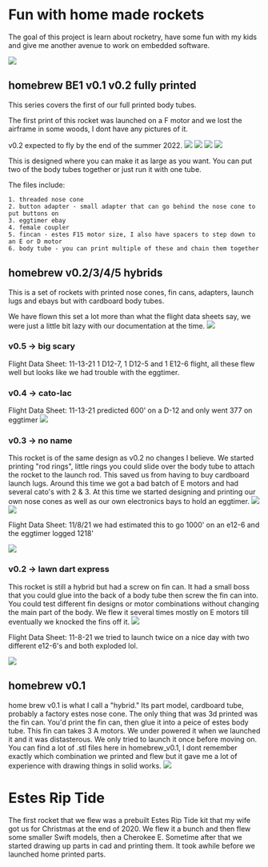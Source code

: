 # Fun with home made rockets 

The goal of this project is learn about rocketry, have some fun with my kids and give me another avenue to work on embedded software.

![](img/rocket.jpg)

## homebrew BE1 v0.1 v0.2 fully printed 
This series covers the first of our full printed body tubes.

The first print of this rocket was launched on a F motor and we lost the airframe in some woods, I dont have any pictures of it.

v0.2 expected to fly by the end of the summer 2022.
![](img/homebrew_be_v0.1_wire.jpg)
![](img/homebrew_be_v0.1.jpg)
![](img/homebrew_be_v0.1_1.jpg)
![](img/homebrew_be_v0.1_2.jpg)


This is designed where you can make it as large as you want.  You can put two of the body tubes together or just run it with one tube.

The files include:

    1. threaded nose cone
    2. button adapter - small adapter that can go behind the nose cone to put buttons on
    3. eggtimer ebay
    4. female coupler
    5. fincan - estes F15 motor size, I also have spacers to step down to an E or D motor
    6. body tube - you can print multiple of these and chain them together

## homebrew v0.2/3/4/5 hybrids

This is a set of rockets with printed nose cones, fin cans, adapters, launch lugs and ebays but with cardboard body tubes.

We have flown this set a lot more than what the flight data sheets say, we were just a little bit lazy with our documentation at the time.
![](img/parts.jpg)

### v0.5 -> big scary 
Flight Data Sheet:
11-13-21 1 D12-7, 1 D12-5 and 1 E12-6 flight, all these flew well but looks like we had trouble with the eggtimer.

### v0.4 -> cato-lac
Flight Data Sheet:
11-13-21 predicted 600' on a D-12 and only went 377 on eggtimer
![](img/homebrew_v0.4_rocketsim.jpg)


### v0.3 -> no name
This rocket is of the same design as v0.2 no changes I believe.  We started printing "rod rings", little rings you could slide over the body tube to attach the rocket to the launch rod.  This saved us from having to buy cardboard launch lugs.  Around this time we got a bad batch of E motors and had several cato's with 2 & 3.  At this time we started designing and printing our own nose cones as well as our own electronics bays to hold an eggtimer.
![](img/homebrew_v0.23.jpg)
![](img/homebrew_v0.3.jpg)

Flight Data Sheet:
11/8/21 we had estimated this to go 1000' on an e12-6 and the eggtimer logged 1218'

![](img/homebrew_v0.3_rocketsim.jpg)

### v0.2 -> lawn dart express
This rocket is still a hybrid but had a screw on fin can.  It had a small boss that you could glue into the back of a body tube then screw the fin can into. You could test different fin designs or motor combinations without changing the main part of the body.  We flew it several times mostly on E motors till eventually we knocked the fins off it.
![](img/homebrew_v0.2.jpg)

Flight Data Sheet:
11-8-21 we tried to launch twice on a nice day with two different e12-6's and both exploded lol.

![](img/homebrew_v0.2_rocketsim.jpg)

## homebrew v0.1
home brew v0.1 is what I call a "hybrid."  Its part model, cardboard tube, probably a factory estes nose cone.  The only thing that was 3d printed was the fin can.  You'd print the fin can, then glue it into a peice of estes body tube.  This fin can takes 3 A motors.  We under powered it when we launched it and it was distasterous.  We only tried to launch it once before moving on.  You can find a lot of .stl files here in homebrew_v0.1, I dont remember exactly which combination we printed and flew but it gave me a lot of experience with drawing things in solid works.
![](img/homebrew_v0.1.jpg)

# Estes Rip Tide 
The first rocket that we flew was a prebuilt Estes Rip Tide kit that my wife got us for Christmas at the end of 2020.  We flew it a bunch and then flew some smaller Swift models, then a Cherokee E.  Sometime after that we started drawing up parts in cad and printing them.  It took awhile before we launched home printed parts.